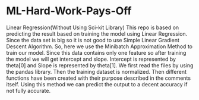 # ML-Hard-Work-Pays-Off
Linear Regression(Without Using Sci-kit Library)
This repo is based on predicting the result based on training the model using Linear Regression.
Since the data set is big so it is not good to use Simple Linear Gradient Descent Algorithm.
So, here we use the Minibatch Approximation Method to train our model.
Since this data contains only one feature so after training the model we will get intercept and slope.
Intercept is represented by theta[0] and Slope is represented by theta[1].
We first read the files by using the pandas library.
Then the training dataset is normalized.
Then different functions have been created with their purpose described in the comments itself.
Using this method we can predict the output to a decent accuracy if not fully accurate.
